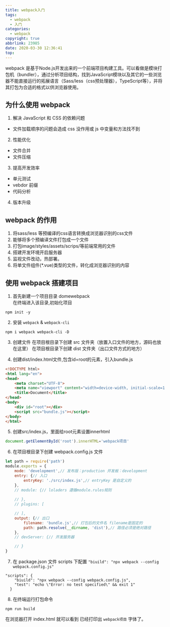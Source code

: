 ```yaml
---
title: webpack入门
tags:
  - webpack
  - 入门
categories:
  - webpack
copyright: true
abbrlink: 23985
date: 2020-03-30 12:36:41
top:
---
```

webpack 是基于Node.js开发出来的一个前端项目构建工具。可以看做是模块打包机（bundler），通过分析项目结构，找到JavaScript模块以及其它的一些浏览器不能直接运行的拓展语言（Sass/less（css预处理器），TypeScript等），并将其打包为合适的格式以供浏览器使用。

<!-- more -->

## 为什么使用 webpack 

1. 解决 JavaScript 和 CSS 的依赖问题
  * 文件加载顺序的问题会造成 css 没作用或 js 中变量和方法找不到
2. 性能优化
  * 文件合并
  * 文件压缩
3. 提高开发效率 
  * 单元测试  
  * vebdor 前缀
  * 代码分析
4. 版本升级

## webpack 的作用

1. 将sass/less 等预编译的css语言转换成浏览器识别的css文件
2. 能够将多个预编译文件打包成一个文件
3. 打包image/styles/assets/scrips/等前端常用的文件
4. 搭建开发环境开启服务器
5. 监视文件改动，热部署。
6. 将单文件组件(*.vue)类型的文件，转化成浏览器识别的内容

## 使用 webpack 搭建项目

1. 首先新建一个项目目录 domewebpack<br/>
在终端进入该目录,初始化项目
```
npm init -y
```

2. 安装 `webpack` & `webpack-cli`
```
npm i webpack webpack-cli -D
```
3. 创建文件
在项目根目录下创建 src 文件夹（放置入口文件的地方，源码也放在这里）
在项目根目录下创建 dist 文件夹（出口文件方式的地方）

4. 创建dist/index.html文件,包含id=root的元素，引入bundle.js
```html
<!DOCTYPE html>
<html lang="en">
<head>
    <meta charset="UTF-8">
    <meta name="viewport" content="width=device-width, initial-scale=1.0">
    <title>Document</title>
</head>
<body>
    <div id="root"></div>
    <script src="bundle.js"></script>
</body>
</html>
```
5. 创建src/index.js，里面给root元素设置innerhtml
```js
document.getElementById('root').innerHTML='webpack项目'
```
6. 在项目根目录下创建 webpack.config.js 文件
```js
let path = require('path')
module.exports = {
    mode: 'development',// 发布版：production 开发板：development
    entry: {// 入口
        entryKey: './src/index.js',// entryKey 是自定义的
    },
    // module: {// loladers 遵循module.rules规则
    
    // },
    // plugins: [

    // ],
    output: {// 出口
        filename: 'bundle.js',// 打包后的文件名 filename是固定的
        path: path.resolve(__dirname, 'dist'),// 路径必须是绝对路径
    },
    // devServer: {// 开发服务器

    // }
}
```
7. 在 package.json 文件 scripts 下配置 `"biuild": "npx webpack --config webpack.config.js"`
```
"scripts": {
    "biuild": "npx webpack --config webpack.config.js",
    "test": "echo \"Error: no test specified\" && exit 1"
  }
```
8. 在终端运行打包命令 
```
npm run build
```
在浏览器打开 index.html 就可以看到 已经打印出 `webpack项目` 字体了。